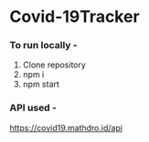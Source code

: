 # Covid-19Tracker

### To run locally -
1. Clone repository
2. npm i
3. npm start

### API used - 
https://covid19.mathdro.id/api
